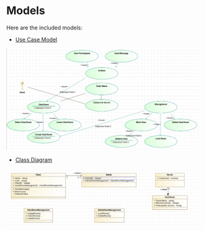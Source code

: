 # Models

Here are the included models:

* [Use Case Model](Use%20Case%20Model.PNG)

![Use Case Model](Use%20Case%20Model.PNG)

* [Class Diagram](Class%20Diagram.PNG)

![Class Diagram](Class%20Diagram.PNG)
